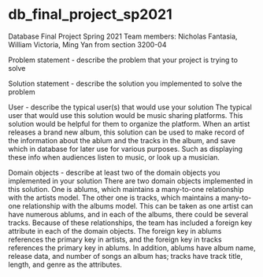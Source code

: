 # db_final_project_sp2021
Database Final Project Spring 2021
Team members: Nicholas Fantasia, William Victoria, Ming Yan from section 3200-04

Problem statement - describe the problem that your project is trying to solve

Solution statement - describe the solution you implemented to solve the problem

User - describe the typical user(s) that would use your solution
The typical user that would use this solution would be music sharing platforms. This solution would be 
helpful for them to organize the platform. When an artist releases a brand new album, this solution can 
be used to make record of the information about the ablum and the tracks in the album, and save which 
in database for later use for various purposes. Such as displaying these info when audiences listen to
music, or look up a musician.

Domain objects - describe at least two of the domain objects you implemented in your solution
There are two domain objects implemented in this solution. One is ablums, which maintains a many-to-one 
relationship with the artists model. The other one is tracks, which maintains a many-to-one relationship 
with the albums model. This can be taken as one artist can have numerous ablums, and in each of the 
albums, there could be several tracks. Because of these relationships, the team has included a foreign 
key attribute in each of the domain objects. The foreign key in ablums references the primary key in 
artists, and the foreign key in tracks references the primary key in ablums. In addition, ablums have 
album name, release data, and number of songs an album has; tracks have track title, length, and genre 
as the attributes.
